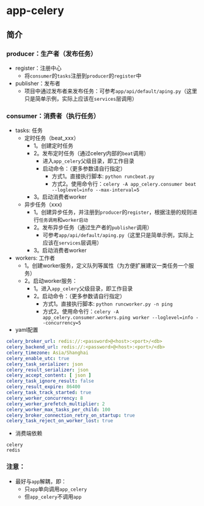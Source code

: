 # app-celery

## 简介

### producer：生产者（发布任务）

- register：注册中心
    - 将`consumer`的`tasks`注册到`producer`的`register`中
- publisher：发布者
    - 项目中通过发布者来发布任务：可参考`app/api/default/aping.py`（这里只是简单示例，实际上应该在`services`层调用）

### consumer：消费者（执行任务）

- tasks: 任务
    - 定时任务（beat_xxx）
        - 1。创建定时任务
        - 2。发布定时任务（通过celery内部的`beat`调用）
            - 进入`app_celery`父级目录，即工作目录
            - 启动命令：（更多参数请自行指定）
                - 方式1。直接执行脚本: `python runcbeat.py`
                - 方式2。使用命令行：`celery -A app_celery.consumer beat --loglevel=info --max-interval=5`
        - 3。启动消费者worker
    - 异步任务（xxx)
        - 1。创建异步任务，并注册到`producer`的`register`，根据注册的规则进行`任务调用`和`worker启动`
        - 2。发布异步任务（通过生产者的`publisher`调用）
            - 可参考`app/api/default/aping.py`（这里只是简单示例，实际上应该在`services`层调用）
        - 3。启动消费者worker
- workers: 工作者
    - 1。创建worker服务，定义队列等属性（为方便扩展建议一类任务一个服务）
    - 2。启动worker服务：
        - 1。进入`app_celery`父级目录，即工作目录
        - 2。启动命令：（更多参数请自行指定）
            - 方式1。直接执行脚本: `python runcworker.py -n ping`
            - 方式2。使用命令行：`celery -A app_celery.consumer.workers.ping worker --loglevel=info --concurrency=5`
- yaml配置

```yaml
celery_broker_url: redis://:<password>@<host>:<port>/<db>
celery_backend_url: redis://:<password>@<host>:<port>/<db>
celery_timezone: Asia/Shanghai
celery_enable_utc: true
celery_task_serializer: json
celery_result_serializer: json
celery_accept_content: [ json ]
celery_task_ignore_result: false
celery_result_expire: 86400
celery_task_track_started: true
celery_worker_concurrency: 8
celery_worker_prefetch_multiplier: 2
celery_worker_max_tasks_per_child: 100
celery_broker_connection_retry_on_startup: true
celery_task_reject_on_worker_lost: true
```

- 消费端依赖

```text
celery
redis
```

### 注意：

- 最好与`app`解耦，即：
    - 只`app`单向调用`app_celery`
    - 但`app_celery`不调用`app`
